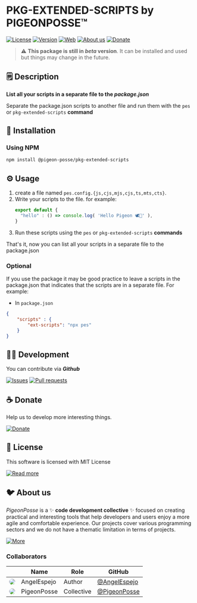 <!--

██████╗ ██╗ ██████╗ ███████╗ ██████╗ ███╗   ██╗                    
██╔══██╗██║██╔════╝ ██╔════╝██╔═══██╗████╗  ██║                    
██████╔╝██║██║  ███╗█████╗  ██║   ██║██╔██╗ ██║                    
██╔═══╝ ██║██║   ██║██╔══╝  ██║   ██║██║╚██╗██║                    
██║     ██║╚██████╔╝███████╗╚██████╔╝██║ ╚████║                    
╚═╝     ╚═╝ ╚═════╝ ╚══════╝ ╚═════╝ ╚═╝  ╚═══╝                    
                                                                   
██████╗  ██████╗ ███████╗███████╗███████╗                          
██╔══██╗██╔═══██╗██╔════╝██╔════╝██╔════╝                          
██████╔╝██║   ██║███████╗███████╗█████╗                            
██╔═══╝ ██║   ██║╚════██║╚════██║██╔══╝                            
██║     ╚██████╔╝███████║███████║███████╗                          
╚═╝      ╚═════╝ ╚══════╝╚══════╝╚══════╝                          
                                                                   
                                                                   
                                                                   
█████╗█████╗█████╗█████╗█████╗█████╗█████╗█████╗                   
╚════╝╚════╝╚════╝╚════╝╚════╝╚════╝╚════╝╚════╝                   
                                                                   
                                                                   
                                                                   
██████╗ ██╗  ██╗ ██████╗                                           
██╔══██╗██║ ██╔╝██╔════╝                                           
██████╔╝█████╔╝ ██║  ███╗                                          
██╔═══╝ ██╔═██╗ ██║   ██║                                          
██║     ██║  ██╗╚██████╔╝                                          
╚═╝     ╚═╝  ╚═╝ ╚═════╝                                           
                                                                   
███████╗██╗  ██╗████████╗███████╗███╗   ██╗██████╗ ███████╗██████╗ 
██╔════╝╚██╗██╔╝╚══██╔══╝██╔════╝████╗  ██║██╔══██╗██╔════╝██╔══██╗
█████╗   ╚███╔╝    ██║   █████╗  ██╔██╗ ██║██║  ██║█████╗  ██║  ██║
██╔══╝   ██╔██╗    ██║   ██╔══╝  ██║╚██╗██║██║  ██║██╔══╝  ██║  ██║
███████╗██╔╝ ██╗   ██║   ███████╗██║ ╚████║██████╔╝███████╗██████╔╝
╚══════╝╚═╝  ╚═╝   ╚═╝   ╚══════╝╚═╝  ╚═══╝╚═════╝ ╚══════╝╚═════╝ 
                                                                   
███████╗ ██████╗██████╗ ██╗██████╗ ████████╗███████╗               
██╔════╝██╔════╝██╔══██╗██║██╔══██╗╚══██╔══╝██╔════╝               
███████╗██║     ██████╔╝██║██████╔╝   ██║   ███████╗               
╚════██║██║     ██╔══██╗██║██╔═══╝    ██║   ╚════██║               
███████║╚██████╗██║  ██║██║██║        ██║   ███████║               
╚══════╝ ╚═════╝╚═╝  ╚═╝╚═╝╚═╝        ╚═╝   ╚══════╝    
                                                                   

CREATED BY ANGELO
FOR PIGEONPOSSE.COM

-->

# PKG-EXTENDED-SCRIPTS by PIGEONPOSSE™

[![License](https://img.shields.io/github/license/pigeon-posse/pkg-extended-scripts?color=blue&label=License&style=flat-square)](https://npmjs.com/package/@pigeon-posse/pkg-extended-scripts)
[![Version](https://img.shields.io/npm/v/@pigeon-posse/pkg-extended-scripts?color=a1b858&label&style=flat-square)](https://npmjs.com/package/@pigeon-posse/pkg-extended-scripts)
[![Web](https://img.shields.io/badge/Web-grey?style=flat-square)](https://pigeonposse.com/) 
[![About us](https://img.shields.io/badge/About-us-grey?style=flat-square)](https://pigeonposse.com/?popup=about) 
[![Donate](https://img.shields.io/badge/Donate-pink?style=flat-square)](https://pigeonposse.com/?popup=donate) 

> :warning: **This package is still in _beta_ version**. It can be installed and used but things may change in the future.

## 🗒 Description

**List all your scripts in a separate file to the _package.json_**

Separate the package.json scripts to another file and run them with the ```pes``` or ```pkg-extended-scripts``` **command**

## 🔑 Installation

### Using NPM

```bash
npm install @pigeon-posse/pkg-extended-scripts
```

## ⚙️ Usage

1. create a file named ```pes.config.{js,cjs,mjs,cjs,ts,mts,cts}```.
2. Write your scripts to the file. for example:
	```js
	export default {
	  "hello" : () => console.log( 'Hello Pigeon 🕊️🌈' ),
	}
	```
3. Run these scripts using the ```pes``` or ```pkg-extended-scripts``` **commands**

That's it, now you can list all your scripts in a separate file to the package.json

### Optional
If you use the package it may be good practice to leave a scripts in the package.json that indicates that the scripts are in a separate file. For example:
- In ```package.json```
```json
{
	"scripts" : {
		"ext-scripts": "npx pes"
	}
}
```

## 👨‍💻 Development

You can contribute via **_Github_**

[![Issues](https://img.shields.io/badge/Issues-grey?style=flat-square)](https://github.com/pigeon-posse/pkg-extended-scripts/issues)
[![Pull requests](https://img.shields.io/badge/Pulls-grey?style=flat-square)](https://github.com/pigeon-posse/pkg-extended-scripts/pulls)


## ☕ Donate

Help us to develop more interesting things.

[![Donate](https://img.shields.io/badge/Donate-grey?style=flat-square)](https://pigeonposse.com/?popup=donate) 


## 📜 License

This software is licensed with MIT License

[![Read more](https://img.shields.io/badge/Read-more-grey?style=flat-square)](https://github.com/pigeon-posse/pkg-extended-scripts/blob/main/LICENSE)

## 🐦 About us

_PigeonPosse_ is a ✨ **code development collective** ✨ focused on creating practical and interesting tools that help developers and users enjoy a more agile and comfortable experience. Our projects cover various programming sectors and we do not have a thematic limitation in terms of projects.

[![More](https://img.shields.io/badge/Read-more-grey?style=flat-square)](https://github.com/PigeonPosse/PigeonPosse)

### Collaborators

|                                                                                    | Name        | Role         | GitHub                                         |
| ---------------------------------------------------------------------------------- | ----------- | ------------ | ---------------------------------------------- |
| <img src="https://github.com/AngelEspejo.png?size=72" style="border-radius:100%"/> | AngelEspejo | Author       | [@AngelEspejo](https://github.com/AngelEspejo) |
| <img src="https://github.com/PigeonPosse.png?size=72" style="border-radius:100%"/> | PigeonPosse | Collective	  | [@PigeonPosse](https://github.com/PigeonPosse) |


<br>
